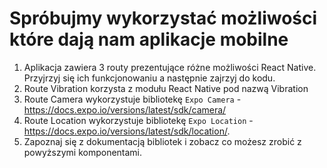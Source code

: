 # Spróbujmy wykorzystać możliwości które dają nam aplikacje mobilne

1. Aplikacja zawiera 3 routy prezentujące różne możliwości React Native. Przyjrzyj się ich funkcjonowaniu a następnie zajrzyj do kodu.
2. Route Vibration korzysta z modułu React Native pod nazwą Vibration
3. Route Camera wykorzystuje bibliotekę `Expo Camera` - https://docs.expo.io/versions/latest/sdk/camera/
4. Route Location wykorzystuje bibliotekę `Expo Location` - https://docs.expo.io/versions/latest/sdk/location/.
5. Zapoznaj się z dokumentacją bibliotek i zobacz co możesz zrobić z powyższymi komponentami.